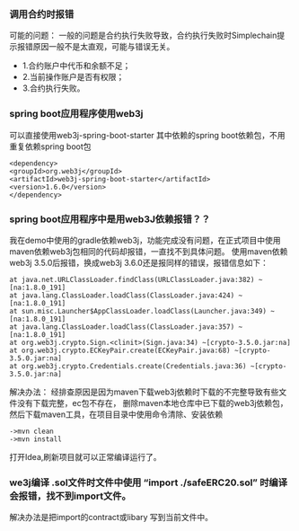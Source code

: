 ### 调用合约时报错

可能的问题：
一般的问题是合约执行失败导致，合约执行失败时Simplechain提示报错原因一般不是太直观，可能与错误无关。

- 1.合约账户中代币和余额不足；
- 2.当前操作账户是否有权限；
- 3.合约执行失败。

### spring boot应用程序使用web3j

可以直接使用web3j-spring-boot-starter 其中依赖的spring boot依赖包，不用重复依赖spring boot包

    <dependency>
    <groupId>org.web3j</groupId>
    <artifactId>web3j-spring-boot-starter</artifactId>
    <version>1.6.0</version>
    </dependency>

### spring boot应用程序中是用web3J依赖报错？？

我在demo中使用的gradle依赖web3j，功能完成没有问题，在正式项目中使用maven依赖web3j包相同的代码却报错，一直找不到具体问题。
使用maven依赖web3j 3.5.0后报错，换成web3j 3.6.0还是报同样的错误，报错信息如下：

    at java.net.URLClassLoader.findClass(URLClassLoader.java:382) ~[na:1.8.0_191]
    at java.lang.ClassLoader.loadClass(ClassLoader.java:424) ~[na:1.8.0_191]
    at sun.misc.Launcher$AppClassLoader.loadClass(Launcher.java:349) ~[na:1.8.0_191]
    at java.lang.ClassLoader.loadClass(ClassLoader.java:357) ~[na:1.8.0_191]
    at org.web3j.crypto.Sign.<clinit>(Sign.java:34) ~[crypto-3.5.0.jar:na]
    at org.web3j.crypto.ECKeyPair.create(ECKeyPair.java:68) ~[crypto-3.5.0.jar:na]
    at org.web3j.crypto.Credentials.create(Credentials.java:36) ~[crypto-3.5.0.jar:na]

解决办法：
经排查原因是因为maven下载web3j依赖时下载的不完整导致有些文件没有下载完整，ec包不存在，
删除maven本地仓库中已下载的web3j依赖包，然后下载maven工具，在项目目录中使用命令清除、安装依赖

    ->mvn clean
    ->mvn install

打开Idea,刷新项目就可以正常编译运行了。

### we3j编译 .sol文件时文件中使用 “import ./safeERC20.sol” 时编译会报错，找不到import文件。

解决办法是把import的contract或libary 写到当前文件中。